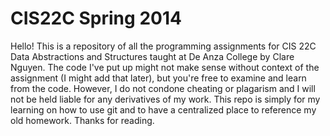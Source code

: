 CIS22C
Spring 2014
======

Hello! This is a repository of all the programming assignments for CIS 22C Data Abstractions and Structures taught at De Anza College by Clare Nguyen. The code I've put up might not make sense without context of the assignment (I might add that later), but you're free to examine and learn from the code. However, I do not condone cheating or plagarism and I will not be held liable for any derivatives of my work. This repo is simply for my learning on how to use git and to have a centralized place to reference my old homework. Thanks for reading.  

